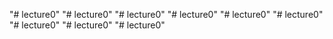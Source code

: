 "# lecture0" 
"# lecture0" 
"# lecture0" 
"# lecture0" 
"# lecture0" 
"# lecture0" 
"# lecture0" 
"# lecture0" 
"# lecture0" 
